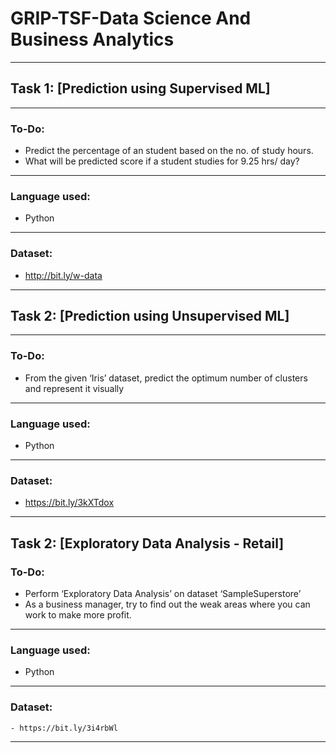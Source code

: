 # GRIP-TSF-Data Science And Business Analytics
 ----
## Task 1: [Prediction using Supervised ML]
 ----
### To-Do:
   - Predict the percentage of an student based on the no. of study hours.
   - What will be predicted score if a student studies for 9.25 hrs/ day?
----   
### Language used:
   - Python
----
### Dataset:
   - http://bit.ly/w-data
----
## Task 2: [Prediction using Unsupervised ML]
 ----
### To-Do:
   - From the given ‘Iris’ dataset, predict the optimum number of clusters 
     and represent it visually
----   
### Language used:
   - Python
----
### Dataset:
   - https://bit.ly/3kXTdox
----
Task 2: [Exploratory Data Analysis - Retail]
----
### To-Do:
   - Perform ‘Exploratory Data Analysis’ on dataset ‘SampleSuperstore’
   - As a business manager, try to find out the weak areas where you can 
     work to make more profit.
----   
### Language used:
   - Python
----
### Dataset:
    - https://bit.ly/3i4rbWl
----

